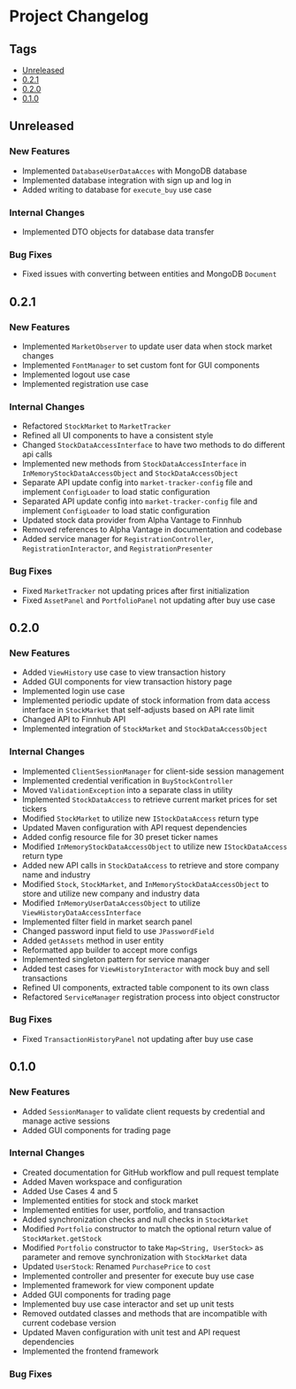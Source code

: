 # Project Changelog

## Tags

- [Unreleased](#Unreleased)
- [0.2.1](#0.2.1)
- [0.2.0](#0.2.0)
- [0.1.0](#0.1.0)

## Unreleased

### New Features

- Implemented `DatabaseUserDataAcces` with MongoDB database
- Implemented database integration with sign up and log in
- Added writing to database for `execute_buy` use case

### Internal Changes

- Implemented DTO objects for database data transfer

### Bug Fixes

- Fixed issues with converting between entities and MongoDB `Document`

## 0.2.1

### New Features

- Implemented `MarketObserver` to update user data when stock market changes
- Implemented `FontManager` to set custom font for GUI components
- Implemented logout use case
- Implemented registration use case

### Internal Changes

- Refactored `StockMarket` to `MarketTracker`
- Refined all UI components to have a consistent style
- Changed `StockDataAccessInterface` to have two methods to do different api calls
- Implemented new methods from `StockDataAccessInterface` in `InMemoryStockDataAccessObject` and `StockDataAccessObject`
- Separate API update config into `market-tracker-config` file and implement `ConfigLoader` to load static configuration
- Separated API update config into `market-tracker-config` file and implement `ConfigLoader` to load static configuration
- Updated stock data provider from Alpha Vantage to Finnhub
- Removed references to Alpha Vantage in documentation and codebase
- Added service manager for `RegistrationController`, `RegistrationInteractor`, and `RegistrationPresenter`

### Bug Fixes

- Fixed `MarketTracker` not updating prices after first initialization
- Fixed `AssetPanel` and `PortfolioPanel` not updating after buy use case

## 0.2.0

### New Features

- Added `ViewHistory` use case to view transaction history
- Added GUI components for view transaction history page
- Implemented login use case
- Implemented periodic update of stock information from data access interface in `StockMarket` that self-adjusts based on API rate limit
- Changed API to Finnhub API
- Implemented integration of `StockMarket` and `StockDataAccessObject`

### Internal Changes

- Implemented `ClientSessionManager` for client-side session management
- Implemented credential verification in `BuyStockController`
- Moved `ValidationException` into a separate class in utility
- Implemented `StockDataAccess` to retrieve current market prices for set tickers
- Modified `StockMarket` to utilize new `IStockDataAccess` return type
- Updated Maven configuration with API request dependencies
- Added config resource file for 30 preset ticker names
- Modified `InMemoryStockDataAccessObject` to utilize new `IStockDataAccess` return type
- Added new API calls in `StockDataAccess` to retrieve and store company name and industry
- Modified `Stock`, `StockMarket`, and `InMemoryStockDataAccessObject` to store and utilize new company and industry data
- Modified `InMemoryUserDataAccessObject` to utilize `ViewHistoryDataAccessInterface`
- Implemented filter field in market search panel
- Changed password input field to use `JPasswordField`
- Added `getAssets` method in user entity
- Reformatted app builder to accept more configs
- Implemented singleton pattern for service manager
- Added test cases for `ViewHistoryInteractor` with mock buy and sell transactions
- Refined UI components, extracted table component to its own class
- Refactored `ServiceManager` registration process into object constructor

### Bug Fixes

- Fixed `TransactionHistoryPanel` not updating after buy use case

## 0.1.0

### New Features

- Added `SessionManager` to validate client requests by credential and manage active sessions
- Added GUI components for trading page

### Internal Changes

- Created documentation for GitHub workflow and pull request template
- Added Maven workspace and configuration
- Added Use Cases 4 and 5
- Implemented entities for stock and stock market
- Implemented entities for user, portfolio, and transaction
- Added synchronization checks and null checks in `StockMarket`
- Modified `Portfolio` constructor to match the optional return value of `StockMarket.getStock`
- Modified `Portfolio` constructor to take `Map<String, UserStock>` as parameter and remove synchronization with `StockMarket` data
- Updated `UserStock`: Renamed `PurchasePrice` to `cost`
- Implemented controller and presenter for execute buy use case
- Implemented framework for view component update
- Added GUI components for trading page
- Implemented buy use case interactor and set up unit tests
- Removed outdated classes and methods that are incompatible with current codebase version
- Updated Maven configuration with unit test and API request dependencies
- Implemented the frontend framework

### Bug Fixes
